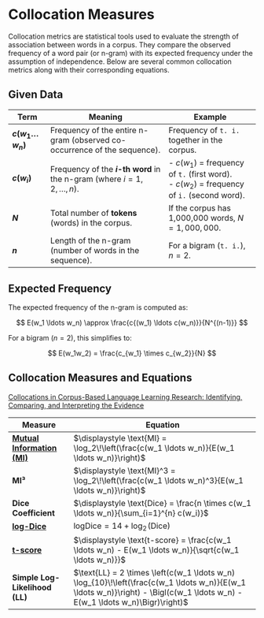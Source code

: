 # Collocation Measures

Collocation metrics are statistical tools used to evaluate the strength of association between words in a corpus. They compare the observed frequency of a word pair (or n-gram) with its expected frequency under the assumption of independence. Below are several common collocation metrics along with their corresponding equations.

## Given Data

| **Term**               | **Meaning**                                                                                                   | **Example**                                                                 |
|------------------------|---------------------------------------------------------------------------------------------------------------|-----------------------------------------------------------------------------|
| **$c(w_1 \ldots w_n)$** | Frequency of the entire n-gram (observed co-occurrence of the sequence).                                      | Frequency of `t. i.` together in the corpus.                               |
| **$c(w_i)$**            | Frequency of the **$i$-th word** in the n-gram (where $i = 1, 2, \ldots, n$).                                 | - $c(w_1)$ = frequency of `t.` (first word).<br>- $c(w_2)$ = frequency of `i.` (second word). |
| **$N$**                 | Total number of **tokens** (words) in the corpus.                                                             | If the corpus has 1,000,000 words, $N = 1,000,000$.                        |
| **$n$**                 | Length of the n-gram (number of words in the sequence).                                                       | For a bigram (`t. i.`), $n = 2$.                                            |

## Expected Frequency

The expected frequency of the n-gram is computed as:

$$
E(w_1 \ldots w_n) \approx \frac{c{(w_1) \ldots c(w_n)}}{N^{(n-1)}}
$$

For a bigram ($n = 2$), this simplifies to:

$$
E(w_1w_2) = \frac{c_{w_1} \times c_{w_2}}{N}
$$

## Collocation Measures and Equations
[Collocations in Corpus-Based Language Learning Research: Identifying, Comparing, and Interpreting the Evidence](https://onlinelibrary.wiley.com/doi/10.1111/lang.12225)


| **Measure**                          | **Equation**                                                                                                                                                                   |
|-------------------------------------|--------------------------------------------------------------------------------------------------------------------------------------------------------------------------------|
| **[Mutual Information (MI)](https://wordbanks.harpercollins.co.uk/other_doc/statistics.html)**         | $\displaystyle \text{MI} = \log_2\!\left(\frac{c(w_1 \ldots w_n)}{E(w_1 \ldots w_n)}\right)$                                                                                           |
| **MI³**                           | $\displaystyle \text{MI}^3 = \log_2\!\left(\frac{c(w_1 \ldots w_n)^3}{E(w_1 \ldots w_n)}\right)$                                                                                         |
| **Dice Coefficient**                | $\displaystyle \text{Dice} = \frac{n \times c(w_1 \ldots w_n)}{\sum_{i=1}^{n} c(w_i)}$                                                                                                   |
| **[log-Dice](https://www.sketchengine.eu/glossary/logdice/)**                        | $\displaystyle \text{logDice} = 14 + \log_2\!\left(\text{Dice}\right)$                                                                                                            |
| **[t-score](https://wordbanks.harpercollins.co.uk/other_doc/statistics.html)**                          | $\displaystyle \text{t-score} = \frac{c(w_1 \ldots w_n) - E(w_1 \ldots w_n)}{\sqrt{c(w_1 \ldots w_n)}}$                                                                                          |
| **Simple Log-Likelihood (LL)**      | $\text{LL} = 2 \times \left(c(w_1 \ldots w_n) \log_{10}\!\left(\frac{c(w_1 \ldots w_n)}{E(w_1 \ldots w_n)}\right) - \Bigl(c(w_1 \ldots w_n) - E(w_1 \ldots w_n)\Bigr)\right)$  |
